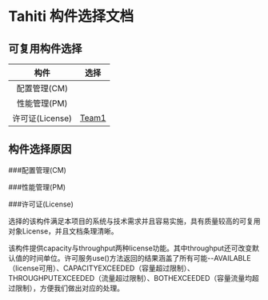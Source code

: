 # Tahiti 构件选择文档

## 可复用构件选择
| 构件 | 选择| 
| :---: |:---:| 
| 配置管理(CM) |  | 
| 性能管理(PM) |  | 
| 许可证(License) | [Team1](https://github.com/Wheellllll/LicenseManager)|
  
  
## 构件选择原因

###配置管理(CM)

###性能管理(PM)

###许可证(License)

选择的该构件满足本项目的系统与技术需求并且容易实施，具有质量较高的可复用对象License，并且文档条理清晰。

该构件提供capacity与throughput两种license功能。其中throughput还可改变默认值的时间单位。许可服务use()方法返回的结果涵盖了所有可能--AVAILABLE（license可用）、CAPACITYEXCEEDED（容量超过限制）、THROUGHPUTEXCEEDED（流量超过限制）、BOTHEXCEEDED（容量流量均超过限制），方便我们做出对应的处理。



